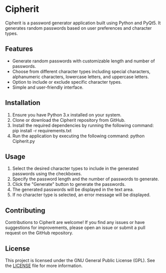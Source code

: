 # Cipherit

Cipherit is a password generator application built using Python and PyQt5. It generates random passwords based on user preferences and character types.

## Features

- Generate random passwords with customizable length and number of passwords.
- Choose from different character types including special characters, alphanumeric characters, lowercase letters, and uppercase letters.
- Option to include or exclude specific character types.
- Simple and user-friendly interface.

## Installation

1. Ensure you have Python 3.x installed on your system.
2. Clone or download the Cipherit repository from GitHub.
3. Install the required dependencies by running the following command:
   pip install -r requirements.txt
4. Run the application by executing the following command:
   python Cipherit.py
   

## Usage

1. Select the desired character types to include in the generated passwords using the checkboxes.
2. Specify the password length and the number of passwords to generate.
3. Click the "Generate" button to generate the passwords.
4. The generated passwords will be displayed in the text area.
5. If no character type is selected, an error message will be displayed.

## Contributing

Contributions to Cipherit are welcome! If you find any issues or have suggestions for improvements, please open an issue or submit a pull request on the GitHub repository.

## License

This project is licensed under the GNU General Public License (GPL). See the [LICENSE](LICENSE) file for more information.


